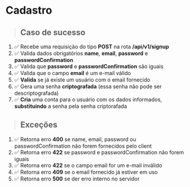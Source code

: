 # Cadastro

> ## Caso de sucesso

1. ✅ Recebe uma requisição do tipo **POST** na rota **/api/v1/signup**
2. ✅ Valida dados obrigatórios **name**, **email**, **password** e **passwordConfirmation**
3. ✅ Valida que **password** e **passwordConfirmation** são iguais
4. ✅ Valida que o campo **email** é um e-mail válido
5. ✅ **Valida** se já existe um usuário com o email fornecido
6. ✅ Gera uma senha **criptografada** (essa senha não pode ser descriptografada)
7. ✅ **Cria** uma conta para o usuário com os dados informados, **substituindo** a senha pela senha criptorafada

> ## Exceções

1. ✅ Retorna erro **400** se name, email, password ou passwordConfirmation não forem fornecidos pelo client
2. ✅ Retorna erro **422** se password e passwordConfirmation não forem iguais
3. ✅ Retorna erro **422** se o campo email for um e-mail inválido
4. ✅ Retorna erro **409** se o email fornecido já estiver em uso
5. ✅ Retorna erro **500** se der erro interno no servidor